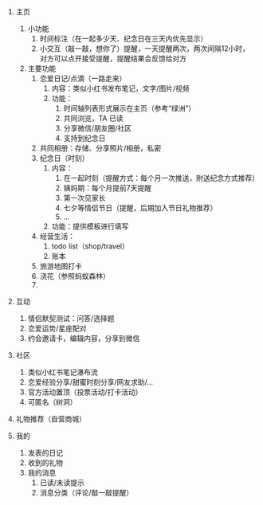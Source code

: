 1. 主页
	1. 小功能
		1. 时间标注（在一起多少天、纪念日在三天内优先显示）
		2. 小交互（敲一敲，想你了）提醒，一天提醒两次，两次间隔12小时，对方可以点开接受提醒，提醒结果会反馈给对方
	2. 主要功能
		1. 恋爱日记/点滴（一路走来）
			1. 内容：类似小红书发布笔记，文字/图片/视频
			2. 功能：
				1. 时间轴列表形式展示在主页（参考“绿洲”）
				2. 共同浏览，TA 已读
				3. 分享微信/朋友圈/社区
				4. 支持到纪念日
		2. 共同相册：存储、分享照片/相册，私密
		3. 纪念日（时刻）
			1. 内容：
				1. 在一起时刻（提醒方式：每个月一次推送，附送纪念方式推荐）
				2. 姨妈期：每个月提前7天提醒
				3. 第一次见家长
				4. 七夕等情侣节日（提醒，后期加入节日礼物推荐）
				5. ...
			2. 功能：提供模板进行填写
		4. 经营生活：
			1. todo list（shop/travel）
			2. 账本
		5. 旅游地图打卡
		6. 浇花（参照蚂蚁森林）
		7. 
2. 互动
	1. 情侣默契测试：问答/选择题
	2. 恋爱运势/星座配对
	3. 约会邀请卡，编辑内容，分享到微信
3. 社区
	1. 类似小红书笔记瀑布流
	2. 恋爱经验分享/甜蜜时刻分享/网友求助/...
	3. 官方活动置顶（投票活动/打卡活动）
	4. 可匿名（树洞）
4. 礼物推荐（自营商城）

5. 我的
	1. 发表的日记
	2. 收到的礼物
	3. 我的消息
		1. 已读/未读提示
		2. 消息分类（评论/敲一敲提醒）